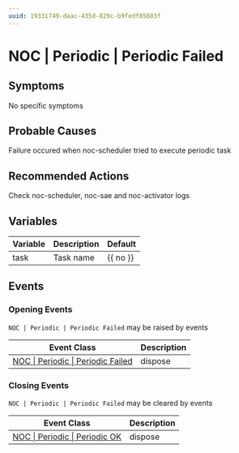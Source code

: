 ```yaml
---
uuid: 19331749-daac-435d-829c-b9fedf85603f
---
```

# NOC | Periodic | Periodic Failed

## Symptoms

No specific symptoms

## Probable Causes

Failure occured when noc-scheduler tried to execute periodic task

## Recommended Actions

Check noc-scheduler, noc-sae and noc-activator logs

## Variables

| Variable | Description | Default  |
| -------- | ----------- | -------- |
| task     | Task name   | {{ no }} |

## Events

### Opening Events
`NOC | Periodic | Periodic Failed` may be raised by events

| Event Class                                                                                         | Description |
| --------------------------------------------------------------------------------------------------- | ----------- |
| [NOC \| Periodic \| Periodic Failed](ref://event-classes-reference/noc/periodic/periodic-failed.md) | dispose     |

### Closing Events
`NOC | Periodic | Periodic Failed` may be cleared by events

| Event Class                                                                                 | Description |
| ------------------------------------------------------------------------------------------- | ----------- |
| [NOC \| Periodic \| Periodic OK](ref://event-classes-reference/noc/periodic/periodic-ok.md) | dispose     |

